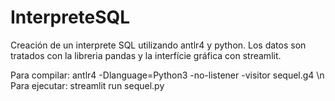 # InterpreteSQL
Creación de un interprete SQL utilizando antlr4 y python. Los datos son tratados con la libreria pandas y la interfície gráfica con streamlit.

Para compilar: antlr4 -Dlanguage=Python3 -no-listener -visitor sequel.g4 \n
Para ejecutar: streamlit run sequel.py
